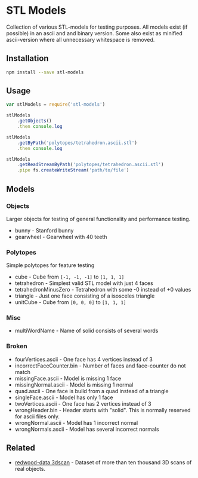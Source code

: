 # STL Models

Collection of various STL-models for testing purposes.
All models exist (if possible) in an ascii and and binary version.
Some also exist as minified ascii-version where all unnecessary whitespace is removed.


## Installation

```sh
npm install --save stl-models
```


## Usage

```js
var stlModels = require('stl-models')

stlModels
	.getObjects()
	.then console.log

stlModels
	.getByPath('polytopes/tetrahedron.ascii.stl')
	.then console.log

stlModels
	.getReadStreamByPath('polytopes/tetrahedron.ascii.stl')
	.pipe fs.createWriteStream('path/to/file')
```


## Models

### Objects

Larger objects for testing of general functionality and performance testing.

- bunny - Stanford bunny
- gearwheel - Gearwheel with 40 teeth


### Polytopes

Simple polytopes for feature testing

- cube - Cube from `[-1, -1, -1]` to `[1, 1, 1]`
- tetrahedron - Simplest valid STL model with just 4 faces
- tetrahedronMinusZero - Tetrahedron with some -0 instead of +0 values
- triangle - Just one face consisting of a isosceles triangle
- unitCube - Cube from `[0, 0, 0]` to `[1, 1, 1]`


### Misc

- multiWordName - Name of solid consists of several words


### Broken

- fourVertices.ascii - One face has 4 vertices instead of 3
- incorrectFaceCounter.bin - Number of faces and face-counter do not match
- missingFace.ascii - Model is missing 1 face
- missingNormal.ascii - Model is missing 1 normal
- quad.ascii - One face is build from a quad instead of a triangle
- singleFace.ascii - Model has only 1 face
- twoVertices.ascii - One face has 2 vertices instead of 3
- wrongHeader.bin - Header starts with "solid". This is normally reserved for ascii files only.
- wrongNormal.ascii - Model has 1 incorrect normal
- wrongNormals.ascii - Model has several incorrect normals


## Related

- [redwood-data 3dscan] - Dataset of more than ten thousand 3D scans of real objects.

[redwood-data 3dscan]: http://redwood-data.org/3dscan
